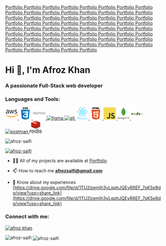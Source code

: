 <a href="https://afroz-saifi.github.io/"> Portfolio </a><a href="https://afroz-saifi.github.io/"> Portfolio </a><a href="https://afroz-saifi.github.io/"> Portfolio </a><a href="https://afroz-saifi.github.io/"> Portfolio </a><a href="https://afroz-saifi.github.io/"> Portfolio </a><a href="https://afroz-saifi.github.io/"> Portfolio </a><a href="https://afroz-saifi.github.io/"> Portfolio </a><a href="https://afroz-saifi.github.io/"> Portfolio </a><a href="https://afroz-saifi.github.io/"> Portfolio </a><a href="https://afroz-saifi.github.io/"> Portfolio </a><a href="https://afroz-saifi.github.io/"> Portfolio </a><a href="https://afroz-saifi.github.io/"> Portfolio </a><a href="https://afroz-saifi.github.io/"> Portfolio </a><a href="https://afroz-saifi.github.io/"> Portfolio </a><a href="https://afroz-saifi.github.io/"> Portfolio </a><a href="https://afroz-saifi.github.io/"> Portfolio </a><a href="https://afroz-saifi.github.io/"> Portfolio </a><a href="https://afroz-saifi.github.io/"> Portfolio </a><a href="https://afroz-saifi.github.io/"> Portfolio </a><a href="https://afroz-saifi.github.io/"> Portfolio </a><a href="https://afroz-saifi.github.io/"> Portfolio </a><a href="https://afroz-saifi.github.io/"> Portfolio </a><a href="https://afroz-saifi.github.io/"> Portfolio </a><a href="https://afroz-saifi.github.io/"> Portfolio </a><a href="https://afroz-saifi.github.io/"> Portfolio </a><a href="https://afroz-saifi.github.io/"> Portfolio </a><a href="https://afroz-saifi.github.io/"> Portfolio </a><a href="https://afroz-saifi.github.io/"> Portfolio </a><a href="https://afroz-saifi.github.io/"> Portfolio </a><a href="https://afroz-saifi.github.io/"> Portfolio </a><a href="https://afroz-saifi.github.io/"> Portfolio </a><a href="https://afroz-saifi.github.io/"> Portfolio </a><a href="https://afroz-saifi.github.io/"> Portfolio </a><a href="https://afroz-saifi.github.io/"> Portfolio </a><a href="https://afroz-saifi.github.io/"> Portfolio </a><a href="https://afroz-saifi.github.io/"> Portfolio </a><a href="https://afroz-saifi.github.io/"> Portfolio </a><a href="https://afroz-saifi.github.io/"> Portfolio </a><a href="https://afroz-saifi.github.io/"> Portfolio </a><a href="https://afroz-saifi.github.io/"> Portfolio </a><a href="https://afroz-saifi.github.io/"> Portfolio </a><a href="https://afroz-saifi.github.io/"> Portfolio </a><a href="https://afroz-saifi.github.io/"> Portfolio </a><a href="https://afroz-saifi.github.io/"> Portfolio </a><a href="https://afroz-saifi.github.io/"> Portfolio </a><a href="https://afroz-saifi.github.io/"> Portfolio </a><a href="https://afroz-saifi.github.io/"> Portfolio </a><a href="https://afroz-saifi.github.io/"> Portfolio </a><a href="https://afroz-saifi.github.io/"> Portfolio </a><a href="https://afroz-saifi.github.io/"> Portfolio </a><a href="https://afroz-saifi.github.io/"> Portfolio </a><a href="https://afroz-saifi.github.io/"> Portfolio </a><a href="https://afroz-saifi.github.io/"> Portfolio </a><a href="https://afroz-saifi.github.io/"> Portfolio </a><a href="https://afroz-saifi.github.io/"> Portfolio </a><a href="https://afroz-saifi.github.io/"> Portfolio </a><a href="https://afroz-saifi.github.io/"> Portfolio </a><a href="https://afroz-saifi.github.io/"> Portfolio </a><a href="https://afroz-saifi.github.io/"> Portfolio </a><a href="https://afroz-saifi.github.io/"> Portfolio </a><a href="https://afroz-saifi.github.io/"> Portfolio </a><a href="https://afroz-saifi.github.io/"> Portfolio </a><a href="https://afroz-saifi.github.io/"> Portfolio </a><a href="https://afroz-saifi.github.io/"> Portfolio </a><a href="https://afroz-saifi.github.io/"> Portfolio </a><a href="https://afroz-saifi.github.io/"> Portfolio </a><a href="https://afroz-saifi.github.io/"> Portfolio </a><a href="https://afroz-saifi.github.io/"> Portfolio </a><a href="https://afroz-saifi.github.io/"> Portfolio </a>
<h1>Hi 👋, I'm Afroz Khan</h1>
<h3>A passionate Full-Stack web developer</h3>

<h3 align="left">Languages and Tools:</h3>
<p align="left"> <a href="https://aws.amazon.com" target="_blank" rel="noreferrer"> <img src="https://raw.githubusercontent.com/devicons/devicon/master/icons/amazonwebservices/amazonwebservices-original-wordmark.svg" alt="aws" width="40" height="40"/> </a> <a href="https://www.w3schools.com/css/" target="_blank" rel="noreferrer"> <img src="https://raw.githubusercontent.com/devicons/devicon/master/icons/css3/css3-original-wordmark.svg" alt="css3" width="40" height="40"/> </a> <a href="https://expressjs.com" target="_blank" rel="noreferrer"> <img src="https://raw.githubusercontent.com/devicons/devicon/master/icons/express/express-original-wordmark.svg" alt="express" width="40" height="40"/> </a> <a href="https://www.figma.com/" target="_blank" rel="noreferrer"> <img src="https://www.vectorlogo.zone/logos/figma/figma-icon.svg" alt="figma" width="40" height="40"/> </a> <a href="https://git-scm.com/" target="_blank" rel="noreferrer"> <img src="https://www.vectorlogo.zone/logos/git-scm/git-scm-icon.svg" alt="git" width="40" height="40"/> </a> <a href="https://reactjs.org/" target="_blank" rel="noreferrer"> <img src="https://raw.githubusercontent.com/devicons/devicon/master/icons/react/react-original-wordmark.svg" alt="react" width="40" height="40"/> </a> <a href="https://www.w3.org/html/" target="_blank" rel="noreferrer"> <img src="https://raw.githubusercontent.com/devicons/devicon/master/icons/html5/html5-original-wordmark.svg" alt="html5" width="40" height="40"/> </a> <a href="https://developer.mozilla.org/en-US/docs/Web/JavaScript" target="_blank" rel="noreferrer"> <img src="https://raw.githubusercontent.com/devicons/devicon/master/icons/javascript/javascript-original.svg" alt="javascript" width="40" height="40"/> </a> <a href="https://www.mongodb.com/" target="_blank" rel="noreferrer"> <img src="https://raw.githubusercontent.com/devicons/devicon/master/icons/mongodb/mongodb-original-wordmark.svg" alt="mongodb" width="40" height="40"/> </a> <a href="https://nodejs.org" target="_blank" rel="noreferrer"> <img src="https://raw.githubusercontent.com/devicons/devicon/master/icons/nodejs/nodejs-original-wordmark.svg" alt="nodejs" width="40" height="40"/> </a> <a href="https://postman.com" target="_blank" rel="noreferrer"> <img src="https://www.vectorlogo.zone/logos/getpostman/getpostman-icon.svg" alt="postman" width="40" height="40"/> </a> <a href="https://redis.io" target="_blank" rel="noreferrer"> <img src="https://raw.githubusercontent.com/devicons/devicon/master/icons/redis/redis-original-wordmark.svg" alt="redis" width="40" height="40"/> </a> </p>

<p align="left"> <img src="https://komarev.com/ghpvc/?username=afroz-saifi&label=Profile%20views&color=0e75b6&style=flat" alt="afroz-saifi" /> </p>

<p align="left"> <a href="https://github.com/ryo-ma/github-profile-trophy"><img src="https://github-profile-trophy.vercel.app/?username=afroz-saifi" alt="afroz-saifi" /></a> </p>

- 👨‍💻 All of my projects are available at <a href="https://afroz-saifi.github.io/"> Portfolio </a>

- 📫 How to reach me **afrozsaifi@gmail.com**

- 📄 Know about my experiences [https://drive.google.com/file/d/1TU2lzemlh3yLqphJQEyR6EF_7sKSe8dg/view?usp=share_link](https://drive.google.com/file/d/1TU2lzemlh3yLqphJQEyR6EF_7sKSe8dg/view?usp=share_link)

<h3 align="left">Connect with me:</h3>
<p align="left">
<a href="https://linkedin.com/in/afroz khan" target="blank"><img align="center" src="https://raw.githubusercontent.com/rahuldkjain/github-profile-readme-generator/master/src/images/icons/Social/linked-in-alt.svg" alt="afroz khan" height="30" width="40" /></a>
</p>

<p><img align="left" src="https://github-readme-stats.vercel.app/api/top-langs?username=afroz-saifi&show_icons=true&locale=en&layout=compact" alt="afroz-saifi" /></p>

<p>&nbsp;<img align="center" src="https://github-readme-stats.vercel.app/api?username=afroz-saifi&show_icons=true&locale=en" alt="afroz-saifi" /></p>
